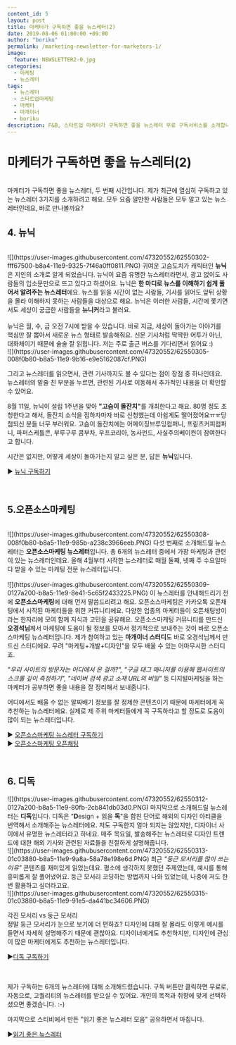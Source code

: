 ```yaml
---
content_id: 5
layout: post
title: 마케터가 구독하면 좋을 뉴스레터(2)
date: 2019-08-06 01:00:00 +09:00
author: "boriku"
permalink: /marketing-newsletter-for-marketers-1/
image:
  feature: NEWSLETTER2-0.jpg
categories:
  - 마케팅
  - 뉴스레터
tags:
  - 뉴스레터
  - 스타트업마케팅
  - 마케터
  - 마개이너
  - boriku
description: F&B, 스타트업 마케터가 구독하면 좋을 뉴스레터 무료 구독서비스를 소개합니다.
---
```


<h1> 마케터가 구독하면 좋을 뉴스레터(2) </h1>
<br>
마케터가 구독하면 좋을 뉴스레터, 두 번째 시간입니다. 제가 최근에 열심히 구독하고 있는 뉴스레터 3가지를 소개하려고 해요. 모두 요즘 알만한 사람들은 모두 알고 있는 뉴스레터인데요, 바로 만나볼까요?

<h2> 4. 뉴닉 </h2>
<br>
![](https://user-images.githubusercontent.com/47320552/62550302-fff67500-b8a4-11e9-9325-7f46a0ff0811.PNG)
귀여운 고슴도치가 캐릭터인 <b>뉴닉</b>은 지인의 소개로 알게 되었습니다. 뉴닉이 요즘 유명한 뉴스레터라면서, 광고 없이도 사람들의 입소문만으로 뜨고 있다고 하셨어요. 뉴닉은 <b>한 마디로 뉴스를 이해하기 쉽게 풀어서 알려주는 뉴스레터</b>에요. 뉴스를 읽을 시간이 없는 사람들, 기사를 읽어도 앞뒤 상황을 몰라 이해하지 못하는 사람들을 대상으로 해요. 뉴닉은 이러한 사람들, 시간에 쫓기면서도 세상이 궁금한 사람들을 <b>뉴니커</b>라고 불러요.
<br>
<br>
뉴닉은 월, 수, 금 오전 7시에 받을 수 있습니다. 바로 지금, 세상이 돌아가는 이야기를 핵심만 잘 뽑아서 새로운 뉴스 형태로 발송해줘요. 신문 기사처럼 딱딱한 어투가 아닌, 대화체이기 때문에 술술 잘 읽힙니다. 저는 주로 출근 버스를 기다리면서 읽어요 :)

<br>
![](https://user-images.githubusercontent.com/47320552/62550305-008f0b80-b8a5-11e9-9b16-e9e5162087cf.PNG)

그리고 뉴스레터를 읽으면서, 관련 기사까지도 볼 수 있다는 점이 장점 중 하나인데요. 뉴스레터의 밑줄 친 부분을 누르면, 관련된 기사로 이동해서 추가적인 내용을 더 확인할 수 있어요.
<br>

8월 11일, 뉴닉이 설립 1주년을 맞아 <b>"고슴이 돌잔치"</b>를 개최한다고 해요. 80명 정도 초청한다고 해서, 돌잔치 소식을 접하자마자 바로 신청했는데 아쉽게도 떨어졌어요ㅠㅠ당첨되신 분들 너무 부러워요.
고슴이 돌잔치에는 어메이징브루잉컴퍼니, 프릳츠커피컴퍼니, 파퍼스케틀콘, 부루구루 콤부차, 우프코리아, 농사펀드, 사실주의베이컨이 참여한다고 합니다.

시간은 없지만, 어떻게 세상이 돌아가는지 알고 싶은 분, 답은 <b>뉴닉</b>입니다.

▶ [뉴닉 구독하기](https://newneek.co/)

<br>
<h2> 5.오픈소스마케팅  </h2>
<br>
![](https://user-images.githubusercontent.com/47320552/62550308-008f0b80-b8a5-11e9-985b-a238c3966eeb.PNG)
다섯 번째로 소개해드릴 뉴스레터는 <b>오픈소스마케팅 뉴스레터</b>입니다. 총 6개의 뉴스레터 중에서 가장 마케팅과 관련이 있는 뉴스레터인데요. 올해 4월부터 시작한 뉴스레터로 매월 둘째, 넷째 주 수요일마다 받을 수 있는 마케팅 전문 뉴스레터입니다.
<br>
<br>
![](https://user-images.githubusercontent.com/47320552/62550309-0127a200-b8a5-11e9-8e41-5c65f2433225.PNG)
이 뉴스레터를 안내해드리기 전에 <b>오픈소스마케팅</b>에 대해 먼저 말씀드리려고 해요. 오픈소스마케팅은 카카오톡 오픈채팅에서 시작된 마케터들을 위한 커뮤니티에요. 다양한 업종의 마케터들이 오픈채팅방이라는 한자리에 모여 함께 지식과 고민을 공유해요. 오픈소스마케팅 커뮤니티를 만드신 <b>오경석님</b>께서 마케팅에 도움이 될 정보를 모아서 정기적으로 보내주는 것이 바로 오픈소스마케팅 뉴스레터입니다. 제가 참여하고 있는 <b>마개이너 스터디</b>도 바로 오경석님께서 만드신 스터디에요. 무려 "마케팅+개발+디자인"을 모두 배울 수 있는 어마무시한 스터디죠.
<br>

<i>"우리 사이트의 방문자는 어디에서 온 걸까?", "구글 태그 매니저를 이용해 웹사이트의 스크롤 깊이 측정하기", "네이버 검색 광고 소재 URL의 비밀"</i> 등 디지털마케팅을 하는 마케터가 공부하면 좋을 내용을 잘 정리해서 보내줍니다.

어디에서도 배울 수 없는 알짜배기 정보를 잘 정제한 콘텐츠이기 때문에 마케터에게 꼭 추천하는 뉴스레터에요. 실제로 제 주위 마케터들에게 꼭 구독하라고 할 정도로 도움이 많이 되는 뉴스레터입니다.


▶ [오픈소스마케팅 뉴스레터 구독하기](https://letter.oso.ma/) <br>
▶ [오픈소스마케팅 오픈채팅](https://oso.ma/join)

<br>
<h2> 6. 디독</h2>
![](https://user-images.githubusercontent.com/47320552/62550312-0127a200-b8a5-11e9-80fb-2cb841db03d0.PNG)
마지막으로 소개해드릴 뉴스레터는 <b>디독</b>입니다. 디독은 "<b>D</b>esign + 읽을 <b>독</b>"을 합친 단어로 해외의 디자인 아티클을 번역해서 소개해주는 뉴스레터에요. 저도 구독한지 얼마 되지는 않았지만, 디자이너 사이에서 유명한 뉴스레터라고 하네요. 매주 목요일, 발송해주는 뉴스레터로 디자인 트렌드에 대한 해외 기사와 관련된 자료들을 친절하게 설명해줍니다.
<br>
![](https://user-images.githubusercontent.com/47320552/62550313-01c03880-b8a5-11e9-9a8a-58a78e198e6d.PNG)
최근 <i>"둥근 모서리를 많이 쓰는 이유"</i> 콘텐츠를 재미있게 읽었는데요. 평소에 생각하지 못했던 주제였는데, 예시를 통해 흥미롭게 잘 풀어냈어요. 둥근 모서리 코딩하는 방법까지 나와 있었는데, 나중에 저도 한번 활용하고 싶더라고요.
<br>
![](https://user-images.githubusercontent.com/47320552/62550315-01c03880-b8a5-11e9-91e5-da441bc34606.PNG)

각진 모서리 vs 둥근 모서리<br>
정말 둥근 모서리가 눈으로 보기에 더 편하죠? 디자인에 대해 잘 몰라도 이렇게 예시를 들면서 자세히 설명해주기 때문에 괜찮아요. 디자이너에게도 추천하지만, 디자인에 관심이 많은 마케터에게도 추천하는 뉴스레터입니다.

▶[디독 구독하기](https://page.stibee.com/subscriptions/31254)


<br>
<br>
제가 구독하는 6개의 뉴스레터에 대해 소개해드렸습니다. 구독 버튼만 클릭하면 무료로, 자동으로, 고퀄리티의 뉴스레터를 받으실 수 있어요.
개인의 목적과 취향에 맞게 선택하셨으면 좋겠습니다. :-)

마지막으로 스티비에서 만든 "읽기 좋은 뉴스레터 모음" 공유하면서 마칩니다.

▶[읽기 좋은 뉴스레터 ](https://www.notion.so/c7e4926d7e7e4f7d8b1c223c44cd5232)
